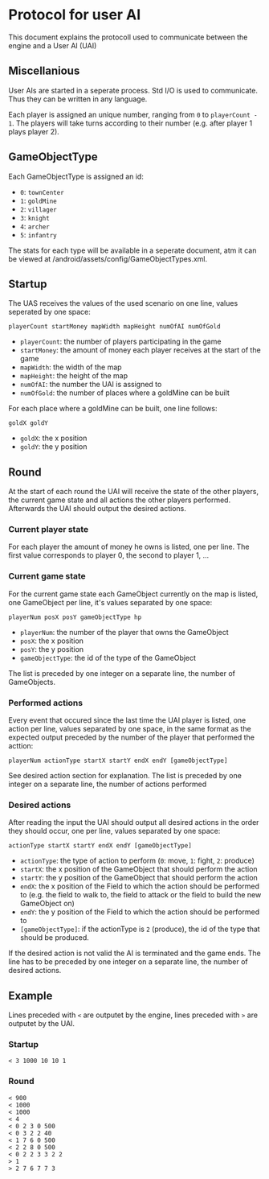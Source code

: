 # Protocol for user AI
This document explains the protocoll used to communicate between the engine and a User AI (UAI)

## Miscellanious
User AIs are started in a seperate process. Std I/O is used to communicate. Thus they can be written in any language.

Each player is assigned an unique number, ranging from `0` to `playerCount - 1`. The players will take turns according to their number (e.g. after player 1 plays player 2).

## GameObjectType
Each GameObjectType is assigned an id:

* `0`: `townCenter`
* `1`: `goldMine`
* `2`: `villager`
* `3`: `knight`
* `4`: `archer`
* `5`: `infantry`

The stats for each type will be available in a seperate document, atm it can be viewed at /android/assets/config/GameObjectTypes.xml.

## Startup
The UAS receives the values of the used scenario on one line, values seperated by one space:

`playerCount startMoney mapWidth mapHeight numOfAI numOfGold`

* `playerCount`: the number of players participating in the game
* `startMoney`: the amount of money each player receives at the start of the game
* `mapWidth`: the width of the map
* `mapHeight`: the height of the map
* `numOfAI`: the number the UAI is assigned to
* `numOfGold`: the number of places where a goldMine can be built

For each place where a goldMine can be built, one line follows:

`goldX goldY`

* `goldX`: the x position
* `goldY`: the y position

## Round
At the start of each round the UAI will receive the state of the other players, the current game state and all actions the other players performed. Afterwards the UAI should output the desired actions.

### Current player state
For each player the amount of money he owns is listed, one per line. The first value corresponds to player 0, the second to player 1, ...

### Current game state
For the current game state each GameObject currently on the map is listed, one GameObject per line, it's values separated by one space:

`playerNum posX posY gameObjectType hp`

* `playerNum`: the number of the player that owns the GameObject
* `posX`: the x position
* `posY`: the y position
* `gameObjectType`: the id of the type of the GameObject

The list is preceded by one integer on a separate line, the number of GameObjects.

### Performed actions
Every event that occured since the last time the UAI player is listed, one action per line, values separated by one space, in the same format as the expected output preceded by the number of the player that performed the acttion:

`playerNum actionType startX startY endX endY [gameObjectType]`

See desired action section for explanation. The list is preceded by one integer on a separate line, the number of actions performed

### Desired actions
After reading the input the UAI should output all desired actions in the order they should occur, one per line, values separated by one space:

`actionType startX startY endX endY [gameObjectType]`

* `actionType`: the type of action to perform (`0`: move, `1`: fight, `2`: produce)
* `startX`: the x position of the GameObject that should perform the action
* `startY`: the y position of the GameObject that should perform the action
* `endX`: the x position of the Field to which the action should be performed to (e.g. the field to walk to, the field to attack or the field to build the new GameObject on)
* `endY`: the y position of the Field to which the action should be performed to
* `[gameObjectType]`: if the actionType is `2` (produce), the id of the type that should be produced.

If the desired action is not valid the AI is terminated and the game ends. The line has to be preceded by one integer on a separate line, the number of desired actions.

## Example
Lines preceded with `<` are outputet by the engine, lines preceded with `>` are outputet by the UAI.

### Startup

    < 3 1000 10 10 1

### Round

    < 900
    < 1000
    < 1000
    < 4
    < 0 2 3 0 500
    < 0 3 2 2 40
    < 1 7 6 0 500
    < 2 2 8 0 500
    < 0 2 2 3 3 2 2
    > 1
    > 2 7 6 7 7 3